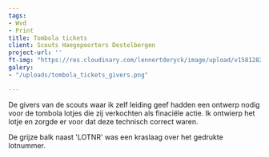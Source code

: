 ```yaml
---
tags:
- Wvd
- Print
title: Tombola tickets
client: Scouts Haegepoorters Destelbergen
project-url: ''
ft-img: "https://res.cloudinary.com/lennertderyck/image/upload/v1581282824/Middel_1_jwuoax.svg"
galery:
- "/uploads/tombola_tickets_givers.png"

---
```

De givers van de scouts waar ik zelf leiding geef hadden een ontwerp nodig voor de tombola lotjes die zij verkochten als finaciële actie. Ik ontwierp het lotje en zorgde er voor dat deze technisch correct waren.

De grijze balk naast 'LOTNR' was een kraslaag over het gedrukte lotnummer.